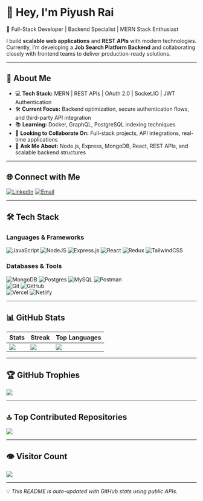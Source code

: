 # 👋 Hey, I'm Piyush Rai  

🚀 Full-Stack Developer | Backend Specialist | MERN Stack Enthusiast  

I build **scalable web applications** and **REST APIs** with modern technologies. Currently, I’m developing a **Job Search Platform Backend** and collaborating closely with frontend teams to deliver production-ready solutions.  

---

## 📌 About Me
- 💻 **Tech Stack:** MERN | REST APIs | OAuth 2.0 | Socket.IO | JWT Authentication  
- 🛠️ **Current Focus:** Backend optimization, secure authentication flows, and third-party API integration  
- 📚 **Learning:** Docker, GraphQL, PostgreSQL indexing techniques  
- 🤝 **Looking to Collaborate On:** Full-stack projects, API integrations, real-time applications  
- 💬 **Ask Me About:** Node.js, Express, MongoDB, React, REST APIs, and scalable backend structures  

---

## 🌐 Connect with Me
[![LinkedIn](https://img.shields.io/badge/LinkedIn-%230077B5.svg?logo=linkedin&logoColor=white)](https://linkedin.com/in/Piyushrai) 
[![Email](https://img.shields.io/badge/Email-D14836?logo=gmail&logoColor=white)](mailto:piyushrai7271@gmail.com)  

---

## 🛠 Tech Stack  

### **Languages & Frameworks**
![JavaScript](https://img.shields.io/badge/javascript-%23323330.svg?style=for-the-badge&logo=javascript&logoColor=%23F7DF1E) 
![NodeJS](https://img.shields.io/badge/node.js-6DA55F?style=for-the-badge&logo=node.js&logoColor=white) 
![Express.js](https://img.shields.io/badge/express.js-%23404d59.svg?style=for-the-badge&logo=express&logoColor=%2361DAFB) 
![React](https://img.shields.io/badge/react-%2320232a.svg?style=for-the-badge&logo=react&logoColor=%2361DAFB) 
![Redux](https://img.shields.io/badge/redux-%23593d88.svg?style=for-the-badge&logo=redux&logoColor=white) 
![TailwindCSS](https://img.shields.io/badge/tailwindcss-%2338B2AC.svg?style=for-the-badge&logo=tailwind-css&logoColor=white)  

### **Databases & Tools**
![MongoDB](https://img.shields.io/badge/MongoDB-%234ea94b.svg?style=for-the-badge&logo=mongodb&logoColor=white) 
![Postgres](https://img.shields.io/badge/postgres-%23316192.svg?style=for-the-badge&logo=postgresql&logoColor=white) 
![MySQL](https://img.shields.io/badge/mysql-4479A1.svg?style=for-the-badge&logo=mysql&logoColor=white) 
![Postman](https://img.shields.io/badge/Postman-FF6C37?style=for-the-badge&logo=postman&logoColor=white)  
![Git](https://img.shields.io/badge/git-%23F05033.svg?style=for-the-badge&logo=git&logoColor=white) 
![GitHub](https://img.shields.io/badge/github-%23121011.svg?style=for-the-badge&logo=github&logoColor=white)  
![Vercel](https://img.shields.io/badge/vercel-%23000000.svg?style=for-the-badge&logo=vercel&logoColor=white) 
![Netlify](https://img.shields.io/badge/netlify-%23000000.svg?style=for-the-badge&logo=netlify&logoColor=#00C7B7)  

---

## 📊 GitHub Stats  

| Stats | Streak | Top Languages |
|-------|--------|---------------|
| ![](https://github-readme-stats.vercel.app/api?username=Piyushrai7271&theme=shadow_blue&hide_border=false&include_all_commits=true&count_private=true) | ![](https://nirzak-streak-stats.vercel.app/?user=Piyushrai7271&theme=shadow_blue&hide_border=false) | ![](https://github-readme-stats.vercel.app/api/top-langs/?username=Piyushrai7271&theme=shadow_blue&hide_border=false&layout=compact) |

---

## 🏆 GitHub Trophies  
![](https://github-profile-trophy.vercel.app/?username=Piyushrai7271&theme=shadow_blue&no-frame=false&no-bg=true&margin-w=4)

---

## 🔝 Top Contributed Repositories  
![](https://github-contributor-stats.vercel.app/api?username=Piyushrai7271&limit=5&theme=shadow_blue&combine_all_yearly_contributions=true)

---

## 👁️ Visitor Count  
[![](https://visitcount.itsvg.in/api?id=Piyushrai7271&icon=0&color=0)](https://visitcount.itsvg.in)

---
💡 *This README is auto-updated with GitHub stats using public APIs.*  
